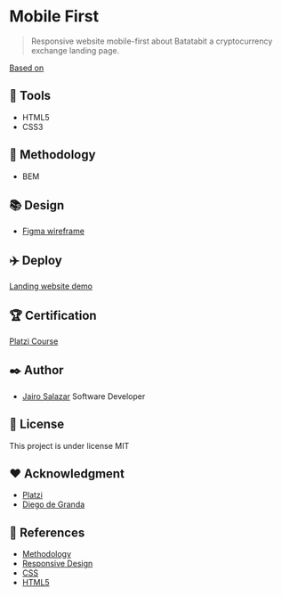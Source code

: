 # Mobile First
> Responsive website mobile-first about Batatabit a cryptocurrency exchange landing page.  

[Based on](https://platzi.com/clases/mobile-first/)

## :loudspeaker: Tools
- HTML5
- CSS3

## :microscope: Methodology
- BEM

## :books: Design
- [Figma wireframe](https://www.figma.com/file/sMmlQaZldfDcLERYYWe6h4/Bata-Bit?node-id=44%3A593)

## :airplane: Deploy

[Landing website demo](https://jsv1280.github.io/mobilefirst/)

## :trophy: Certification

[Platzi Course](https://platzi.com/p/jairosalazar1280/curso/2030-course/diploma/detalle/)

## :black_nib: Author
-  [Jairo Salazar][github_url] Software Developer

## :bookmark_tabs: License
This project is under license MIT

## :heart: Acknowledgment
- [Platzi](https://platzi.com)
- [Diego de Granda](https://github.com/degranda)

## :telescope: References
- [Methodology](https://en.bem.info/methodology/)
- [Responsive Design](https://developers.google.com/search/mobile-sites/mobile-seo/responsive-design)
- [CSS](https://developer.mozilla.org/en/docs/Web/CSS)
- [HTML5](https://developer.mozilla.org/en/docs/Web/HTML)

[github_url]: https://github.com/jsv1280
